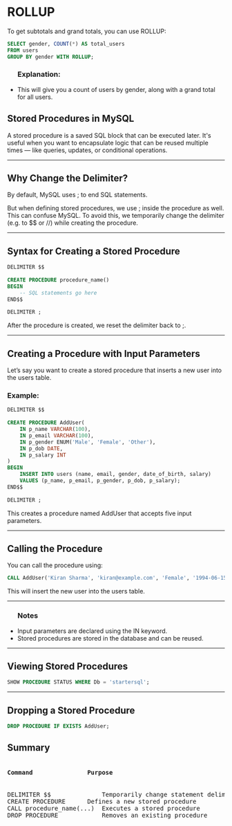 # ROLLUP

To get subtotals and grand totals, you can use ROLLUP:

```sql
SELECT gender, COUNT(*) AS total_users
FROM users
GROUP BY gender WITH ROLLUP;
```

<ul>
  <h3>Explanation:</h3>
  <li> This will give you a count of users by gender, along with a grand total for all users.
</ul>

## Stored Procedures in MySQL

A stored procedure is a saved SQL block that can be executed later. It's useful when you want to encapsulate logic that can be reused multiple times — like queries, updates, or conditional operations.

<hr>

## Why Change the Delimiter?

By default, MySQL uses ; to end SQL statements.

But when defining stored procedures, we use ; inside the procedure as well. This can confuse MySQL. To avoid this, we temporarily change the delimiter (e.g. to $$ or //) while creating the procedure.

<hr>

## Syntax for Creating a Stored Procedure

```sql
DELIMITER $$
 
CREATE PROCEDURE procedure_name()
BEGIN
    -- SQL statements go here
END$$
 
DELIMITER ;
```

After the procedure is created, we reset the delimiter back to ;.

<hr>

## Creating a Procedure with Input Parameters

Let’s say you want to create a stored procedure that inserts a new user into the users table.

<h3>Example:</h3>

```sql
DELIMITER $$
 
CREATE PROCEDURE AddUser(
    IN p_name VARCHAR(100),
    IN p_email VARCHAR(100),
    IN p_gender ENUM('Male', 'Female', 'Other'),
    IN p_dob DATE,
    IN p_salary INT
)
BEGIN
    INSERT INTO users (name, email, gender, date_of_birth, salary)
    VALUES (p_name, p_email, p_gender, p_dob, p_salary);
END$$
 
DELIMITER ;
```

This creates a procedure named AddUser that accepts five input parameters.

<hr>

## Calling the Procedure

You can call the procedure using:

```sql
CALL AddUser('Kiran Sharma', 'kiran@example.com', 'Female', '1994-06-15', 72000);
```

This will insert the new user into the users table.

<hr>

<ul>
<h3> Notes </h3>
<li> Input parameters are declared using the IN keyword.
<li> Stored procedures are stored in the database and can be reused.
</ul>

<hr>

## Viewing Stored Procedures

```sql
SHOW PROCEDURE STATUS WHERE Db = 'startersql';
```

<hr>

## Dropping a Stored Procedure

```sql
DROP PROCEDURE IF EXISTS AddUser;
```

## Summary

<pre>
<h4>Command 	          Purpose</h4>
DELIMITER $$ 	          Temporarily change statement delimiter
CREATE PROCEDURE 	  Defines a new stored procedure
CALL procedure_name(...)  Executes a stored procedure
DROP PROCEDURE 	          Removes an existing procedure
</pre>
